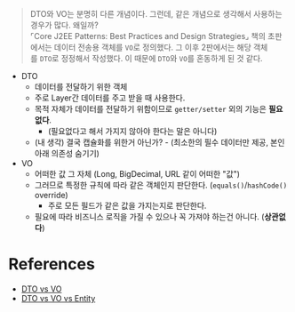 
> DTO와 VO는 분명히 다른 개념이다. 그런데, 같은 개념으로 생각해서 사용하는 경우가 많다. 왜일까?  
> ⌜Core J2EE Patterns: Best Practices and Design Strategies⌟ 책의 초판에서는 데이터 전송용 객체를 `VO`로 정의했다. 그 이후 2판에서는 해당 객체를 `DTO`로 정정해서 작성했다. 이 때문에 `DTO`와 `VO`를 혼동하게 된 것 같다.

- DTO
	- 데이터를 전달하기 위한 객체
	- 주로 Layer간 데이터를 주고 받을 때 사용한다.
	- 목적 자체가 데이터를 전달하기 위함이므로 `getter/setter` 외의 기능은 **필요없다**. 
		- (필요없다고 해서 가지지 않아야 한다는 말은 아니다)
	- (내 생각) 결국 캡슐화를 위한거 아닌가? - (최소한의 필수 데이터만 제공, 본인 아래 의존성 숨기기)  
- VO
	- 어떠한 값 그 자체 (Long, BigDecimal, URL 같이 어떠한 "값")
	- 그러므로 특정한 규칙에 따라 같은 객체인지 판단한다. (`equals()`/`hashCode()` override)
		- 주로 모든 필드가 같은 값을 가지는지로 판단한다.
	- 필요에 따라 비즈니스 로직을 가질 수 있으나 꼭 가져야 하는건 아니다. (**상관없다**)

# References
- [DTO vs VO](https://velog.io/@taehee-kim-dev/DTO-vs-VO)
- [DTO vs VO vs Entity](https://tecoble.techcourse.co.kr/post/2021-05-16-dto-vs-vo-vs-entity/)
